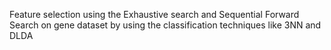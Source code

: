 Feature selection using the Exhaustive search and Sequential Forward Search on gene dataset by using
the classification techniques like 3NN and DLDA
